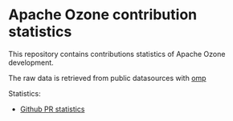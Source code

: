 # Apache Ozone contribution statistics

This repository contains contributions statistics of Apache Ozone development.

The raw data is retrieved from public datasources with [omp](https://github.com/elek/opm)

Statistics:

 * [Github PR statistics](./github-contributions.md)
